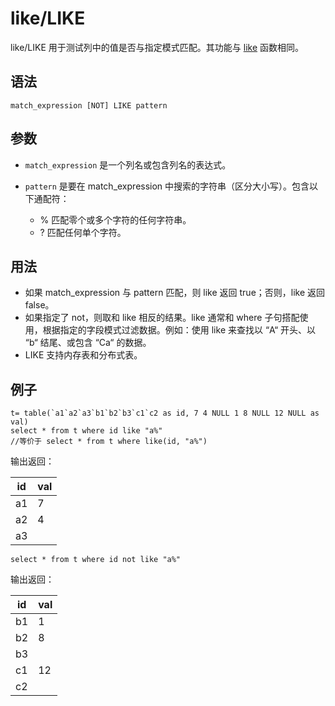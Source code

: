 # like/LIKE

like/LIKE 用于测试列中的值是否与指定模式匹配。其功能与 [like](../../funcs/l/like.md) 函数相同。

## 语法

`match_expression [NOT] LIKE pattern`

## 参数

* `match_expression` 是一个列名或包含列名的表达式。
* `pattern` 是要在 match\_expression
  中搜索的字符串（区分大小写）。包含以下通配符：

  + % 匹配零个或多个字符的任何字符串。
  + ? 匹配任何单个字符。

## 用法

* 如果 match\_expression 与 pattern 匹配，则 like 返回 true；否则，like 返回
  false。
* 如果指定了 not，则取和 like 相反的结果。like 通常和 where
  子句搭配使用，根据指定的字段模式过滤数据。例如：使用 like 来查找以 “A“ 开头、以 “b“ 结尾、或包含 “Ca“ 的数据。
* LIKE 支持内存表和分布式表。

## 例子

```
t= table(`a1`a2`a3`b1`b2`b3`c1`c2 as id, 7 4 NULL 1 8 NULL 12 NULL as val)
select * from t where id like "a%"
//等价于 select * from t where like(id, "a%")
```

输出返回：

| id | val |
| --- | --- |
| a1 | 7 |
| a2 | 4 |
| a3 |  |

```
select * from t where id not like "a%"
```

输出返回：

| id | val |
| --- | --- |
| b1 | 1 |
| b2 | 8 |
| b3 |  |
| c1 | 12 |
| c2 |  |


